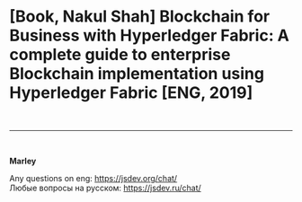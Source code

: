 # [Book, Nakul Shah] Blockchain for Business with Hyperledger Fabric: A complete guide to enterprise Blockchain implementation using Hyperledger Fabric [ENG, 2019]

<br/>

---

<br/>

**Marley**

Any questions on eng: https://jsdev.org/chat/  
Любые вопросы на русском: https://jsdev.ru/chat/
